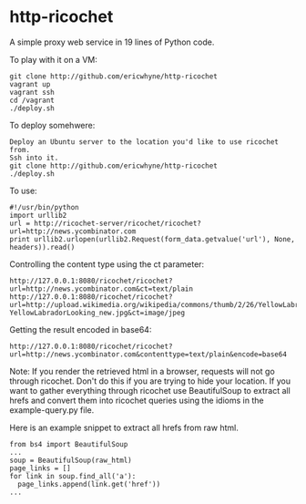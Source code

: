 http-ricochet
=============

A simple proxy web service in 19 lines of Python code.

To play with it on a VM:
```
git clone http://github.com/ericwhyne/http-ricochet
vagrant up
vagrant ssh
cd /vagrant
./deploy.sh
```
To deploy somehwere:
```
Deploy an Ubuntu server to the location you'd like to use ricochet from.
Ssh into it.
git clone http://github.com/ericwhyne/http-ricochet
./deploy.sh
```
To use:
```
#!/usr/bin/python
import urllib2
url = http://ricochet-server/ricochet/ricochet?url=http://news.ycombinator.com
print urllib2.urlopen(urllib2.Request(form_data.getvalue('url'), None, headers)).read()
```
Controlling the content type using the ct parameter:
```
http://127.0.0.1:8080/ricochet/ricochet?url=http://news.ycombinator.com&ct=text/plain
http://127.0.0.1:8080/ricochet/ricochet?url=http://upload.wikimedia.org/wikipedia/commons/thumb/2/26/YellowLabradorLooking_new.jpg/220px-YellowLabradorLooking_new.jpg&ct=image/jpeg
```
Getting the result encoded in base64:
```
http://127.0.0.1:8080/ricochet/ricochet?url=http://news.ycombinator.com&contenttype=text/plain&encode=base64
```

Note: If you render the retrieved html in a browser, requests will not go through ricochet. Don't do this if you are trying to hide your location. If you want to gather everything through ricochet use BeautifulSoup to extract all hrefs and convert them into ricochet queries using the idioms in the example-query.py file.

Here is an example snippet to extract all hrefs from raw html.
```
from bs4 import BeautifulSoup
...
soup = BeautifulSoup(raw_html)
page_links = []
for link in soup.find_all('a'):
  page_links.append(link.get('href'))
...
```
